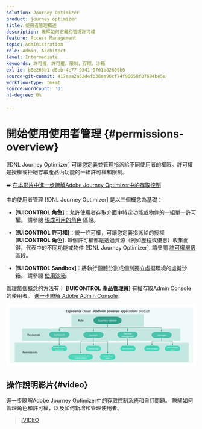 ```yaml
---
solution: Journey Optimizer
product: journey optimizer
title: 使用者管理概述
description: 瞭解如何定義和管理許可權
feature: Access Management
topic: Administration
role: Admin, Architect
level: Intermediate
keywords: 許可權，許可權，限制，存取，沙箱
exl-id: b8e266b1-d8eb-4c77-9341-9761b82609b0
source-git-commit: 417eea2a52d4fb38ae96cf74f90658f87694be5a
workflow-type: tm+mt
source-wordcount: '0'
ht-degree: 0%

---
```


# 開始使用使用者管理 {#permissions-overview}

[!DNL Journey Optimizer] 可讓您定義並管理指派給不同使用者的權限。許可權是授權或拒絕存取產品內功能的一組許可權和限制。

➡️ [在本影片中進一步瞭解Adobe Journey Optimizer中的存取控制](#video)

中的使用者管理 [!DNL Journey Optimizer] 是以三個概念為基礎：

* **[!UICONTROL 角色]**：允許使用者存取介面中特定功能或物件的一組單一許可權。 請參閱 [現成可用的角色](ootb-product-profiles.md) 區段。

* **[!UICONTROL 許可權]**：統一許可權，可讓您定義指派給的授權 **[!UICONTROL 角色]**. 每個許可權都是透過資源（例如歷程或優惠）收集而得，代表中的不同功能或物件 [!DNL Journey Optimizer]. 請參閱 [許可權層級](high-low-permissions.md) 區段。

* **[!UICONTROL Sandbox]**：將執行個體分割成個別獨立虛擬環境的虛擬沙箱。 請參閱 [使用沙箱](sandboxes.md).

管理每個概念的方法有： **[!UICONTROL 產品管理員]** 有權存取Admin Console的使用者。 [進一步瞭解 Adobe Admin Console](https://helpx.adobe.com/tw/enterprise/managing/user-guide.html)。

![](assets/do-not-localize/permissions_2.png)

## 操作說明影片{#video}

進一步瞭解Adobe Journey Optimizer中的存取控制系統和自訂問題。 瞭解如何管理角色和許可權，以及如何新增和管理使用者。

>[!VIDEO](https://video.tv.adobe.com/v/333998?quality=12)